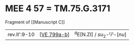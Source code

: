 # MEE 4 57 = TM.75.G.3171

Fragment of [[Manuscript C]]

|              |               |                                                       |
| ------------ | ------------- | ----------------------------------------------------- |
| rev.II':9-10 | [[VE 799a-b]] | <sup>d</sup>E[N.ZI] / *su*<sub>2</sub>-⸢*i*⸣-[*nu*] |
  

[//begin]: # "Autogenerated link references for markdown compatibility"
[VE 799a-b]: <VE 799a-b> "VE 799a-b"
[//end]: # "Autogenerated link references"